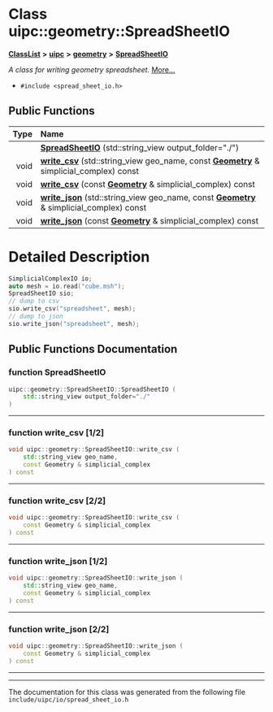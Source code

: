 

# Class uipc::geometry::SpreadSheetIO



[**ClassList**](annotated.md) **>** [**uipc**](namespaceuipc.md) **>** [**geometry**](namespaceuipc_1_1geometry.md) **>** [**SpreadSheetIO**](classuipc_1_1geometry_1_1_spread_sheet_i_o.md)



_A class for writing geometry spreadsheet._ [More...](#detailed-description)

* `#include <spread_sheet_io.h>`





































## Public Functions

| Type | Name |
| ---: | :--- |
|   | [**SpreadSheetIO**](#function-spreadsheetio) (std::string\_view output\_folder="./") <br> |
|  void | [**write\_csv**](#function-write_csv-12) (std::string\_view geo\_name, const [**Geometry**](classuipc_1_1geometry_1_1_geometry.md) & simplicial\_complex) const<br> |
|  void | [**write\_csv**](#function-write_csv-22) (const [**Geometry**](classuipc_1_1geometry_1_1_geometry.md) & simplicial\_complex) const<br> |
|  void | [**write\_json**](#function-write_json-12) (std::string\_view geo\_name, const [**Geometry**](classuipc_1_1geometry_1_1_geometry.md) & simplicial\_complex) const<br> |
|  void | [**write\_json**](#function-write_json-22) (const [**Geometry**](classuipc_1_1geometry_1_1_geometry.md) & simplicial\_complex) const<br> |




























# Detailed Description



```C++
SimplicialComplexIO io;
auto mesh = io.read("cube.msh");
SpreadSheetIO sio;
// dump to csv
sio.write_csv("spreadsheet", mesh);
// dump to json
sio.write_json("spreadsheet", mesh);
```
 


    
## Public Functions Documentation




### function SpreadSheetIO 

```C++
uipc::geometry::SpreadSheetIO::SpreadSheetIO (
    std::string_view output_folder="./"
) 
```




<hr>



### function write\_csv [1/2]

```C++
void uipc::geometry::SpreadSheetIO::write_csv (
    std::string_view geo_name,
    const Geometry & simplicial_complex
) const
```




<hr>



### function write\_csv [2/2]

```C++
void uipc::geometry::SpreadSheetIO::write_csv (
    const Geometry & simplicial_complex
) const
```




<hr>



### function write\_json [1/2]

```C++
void uipc::geometry::SpreadSheetIO::write_json (
    std::string_view geo_name,
    const Geometry & simplicial_complex
) const
```




<hr>



### function write\_json [2/2]

```C++
void uipc::geometry::SpreadSheetIO::write_json (
    const Geometry & simplicial_complex
) const
```




<hr>

------------------------------
The documentation for this class was generated from the following file `include/uipc/io/spread_sheet_io.h`

